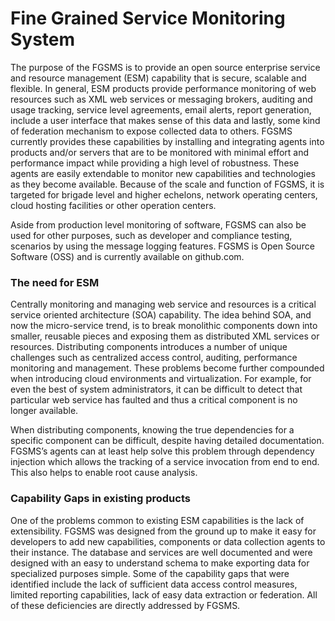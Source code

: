 # Fine Grained Service Monitoring System

The purpose of the FGSMS is to provide an open source enterprise service and 
resource management (ESM) capability that is secure, scalable and flexible.  In 
general, ESM products provide performance monitoring of web resources such as 
XML web services or messaging brokers, auditing and usage tracking, service 
level agreements, email alerts, report generation, include a user interface that 
makes sense of this data and lastly, some kind of federation mechanism to expose
 collected data to others. FGSMS currently provides these capabilities by installing 
and integrating agents into products and/or servers that are to be monitored with
 minimal effort and performance impact while providing a high level of robustness. 
 These agents are easily extendable to monitor new capabilities and technologies 
as they become available. Because of the scale and function of FGSMS, it is targeted 
for brigade level and higher echelons, network operating centers, cloud hosting facilities or 
other operation centers. 

Aside from production level monitoring of software, FGSMS can also be used for 
other purposes, such as developer and compliance testing, scenarios by using the 
message logging features. FGSMS is Open Source Software (OSS) and is currently 
available on github.com.

### The need for ESM

Centrally monitoring and managing web service and resources is a critical service
 oriented architecture (SOA) capability. The idea behind SOA, and now the 
micro-service trend, is to break monolithic components down into smaller, reusable
 pieces and exposing them as distributed XML services or resources. Distributing 
components introduces a number of unique challenges such as centralized access 
control, auditing, performance monitoring and management. These problems become 
further compounded when introducing cloud environments and virtualization. For 
example, for even the best of system administrators, it can be difficult to detect 
that particular web service has faulted and thus a critical component is no longer 
available. 

When distributing components, knowing the true dependencies for a specific 
component can be difficult, despite having detailed documentation. FGSMS’s agents 
can at least help solve this problem through dependency injection which allows the 
tracking of a service invocation from end to end. This also helps to enable root 
cause analysis.

### Capability Gaps in existing products

One of the problems common to existing ESM capabilities is the lack of 
extensibility. FGSMS was designed from the ground up to make it easy for 
developers to add new capabilities, components or data collection agents to their 
instance. The database and services are well documented and were designed with 
an easy to understand schema to make exporting data for specialized purposes simple.
 Some of the capability gaps that were identified include the lack of sufficient 
data access control measures, limited reporting capabilities, lack of easy data 
extraction or federation. All of these deficiencies are directly addressed by FGSMS.


